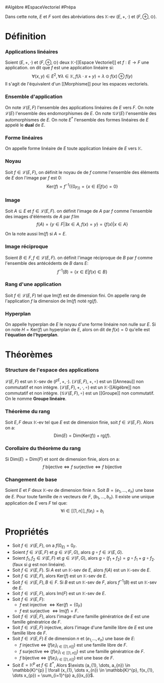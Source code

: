 #Algèbre #EspaceVectoriel #Prépa 

Dans cette note, $E$ et $F$ sont des abréviations des $\mathbb{K}$-ev $(E, +, \cdot)$ et $(F, \oplus, \odot)$.
# Définition

### Applications linéaires

Soient $(E, +, \cdot)$ et $(F, \oplus, \odot)$ deux $\mathbb{K}$-[[Espace Vectoriel]] et $f: E \longrightarrow F$ une application. on dit que $f$ est une application linéaire si:
$$
\forall(x, y) \in E^{2}, \forall \lambda \in \mathbb{K}, f(\lambda \cdot x + y) = \lambda \odot f(x) \oplus f(y)
$$
Il s'agit de l'équivalent d'un [[Morphisme]] pour les espaces vectoriels.
### Ensemble d'application

On note $\mathcal{L}(E, F)$ l'ensemble des applications linéaires de $E$ vers $F$.
On note $\mathcal{L}(E)$ l'ensemble des endomorphismes de $E$.
On note $\mathcal{G}\mathcal{L}(E)$ l'ensemble des automorphismes de $E$.
On note $E^{*}$ l'ensemble des formes linéaires de $E$ appelé le **dual** de $E$.
### Forme linéaires

On appelle forme linéaire de $E$ toute application linéaire de $E$ vers $\mathbb{K}$.
### Noyau

Soit $f \in \mathcal{L}(E, F)$, on définit le noyau de de $f$ comme l'ensemble des éléments de $E$ don l'image par $f$ est 0:
$$
\text{Ker}(f) = f^{-1}(\{0_{F\})}= \{x \in E | f(x) = 0\}
$$
### Image

Soit $A \subseteq E$ et $f \in \mathcal{L}(E, F)$. on définit l'image de $A$ par $f$ comme l'ensemble des images d'éléments de $A$ par $f$:Im
$$
f(A) = \{ y \in F | \exists x \in A, f(x) = y \} = \{ f(x) | x \in A \}
$$

On la note aussi $\text{Im}(f)$ si $A = E$.
### Image réciproque

Soient $B \in F, f \in \mathcal{L}(E, F)$. on définit l'image réciproque de $B$ par $f$ comme l'ensemble des antécédents de $B$ dans $E$:
$$
f^{-1}(B) = \{ x \in E | f(x) \in B \}
$$
### Rang d'une application

Soit $f \in \mathcal{L}(E, F)$ tel que $\text{Im}(f)$ est de dimension fini. On appelle rang de l'application $f$ la dimension de $\text{Im}(f)$ noté $\text{rg}(f)$.
### Hyperplan

On appelle hyperplan de $E$ le noyau d'une forme linéaire non nulle sur $E$.
Si on note $H = \text{Ker}(f)$ un hyperplan de $E$, alors on dit de $f(x) = 0$ qu'elle est **l'équation de l'hyperplan**.
# Théorèmes

### Structure de l'espace des applications

$\mathcal{L}(E, F)$ est un $\mathbb{K}$-sev de $(F^{E}, +, \cdot)$.
$(\mathcal{L}(E, F), +, \circ)$ est un [[Anneau]] non commutatif et non intègre.
$(\mathcal{L}(E, F), +, \cdot, \circ)$ est un $\mathbb{K}$-[[Algèbre]] non commutatif et non intègre.
$(\mathcal{G}\mathcal{L}(E, F), \circ)$ est un [[Groupe]] non commutatif. On le nomme **Groupe linéaire**.
### Théorème du rang

Soit $E, F$ deux $\mathbb{K}$-ev tel que $E$ est de dimension finie, soit $f \in \mathcal{L}(E, F)$. Alors on a:
$$
\text{Dim}(E) = \text{Dim}(\text{Ker}(f)) + \text{rg}(f).
$$
### Corollaire du théorème du rang

Si $\text{Dim}(E) = \text{Dim}(F)$ et sont de dimension finie, alors on a:
$$
f \ \text{bijective} \Leftrightarrow f \ \text{surjective} \Leftrightarrow f \ \text{bijective}
$$
### Changement de base

Soient $E$ et $F$ deux $\mathbb{K}$-ev de dimension finie $n$. Soit $B = (e_{1}, \dots, e_n)$ une base de $E$. Pour toute famille de $n$ vecteurs de $F$, $(b_{1}, \dots, b_n$). Il existe une unique application de $E$ vers $F$ tel que:
$$
\forall i \in [\![1, n]\!], f(e_i) = b_i
$$
# Propriétés

- Soit $f \in \mathcal{L}(E, F)$, on a $f(0_{E)}= 0_F$. 
- Soient $f \in \mathcal{L}(E, F)$ et $g \in \mathcal{L}(F, G)$, alors $g \circ f \in \mathcal{L}(E, G)$.
- Soient $f_{1}, f_{2} \in \mathcal{L}(E, F)$ et $g \in \mathcal{L}(F, G)$, alors $g \circ (f_{1} + f_{2}) = g \circ f_{1} + g \circ f_{2}$. (faux si $g$ est non linéaire).
- Soit $f \in \mathcal{L}(E, F)$. Si $A$ est un $\mathbb{K}$-sev de $E$, alors $f(A)$ est un $\mathbb{K}$-sev de $E$.
- Soit $f \in \mathcal{L}(E, F)$, alors $\text{Ker}(f)$ est un $\mathbb{K}$-sev de $E$.
- Soit $f \in \mathcal{L}(E, F), B \in F$. Si $B$ est un $\mathbb{K}$-sev de $F$, alors $f^{-1}(B)$ est un $\mathbb{K}$-sev de $E$.
- Soit $f \in \mathcal{L}(E, F)$, alors $\text{Im}(F)$ est un $\mathbb{K}$-sev de $E$.
- Soit $f \in \mathcal{L}(E, F)$:
	- $f$ est injective $\Leftrightarrow \text{Ker}(f) = \{0_F\}$
	- $f$ est surjective $\Leftrightarrow \text{Im}(f) = F$.
- Soit $f \in \mathcal{L}(E, F)$, alors l'image d'une famille génératrice de $E$ est une famille génératrice de $F$.
- Soit $f \in \mathcal{L}(E, F)$ injective, alors l'image d'une famille libre de $E$ est une famille libre de $F$.
- Soit $f \in \mathcal{L}(E, F)$ $E$ de dimension $n$ et $(e_{1,}\dots, e_n)$ une base de $E$:
	- $f$ injective $\Leftrightarrow$ $(f(e_i)_{i\in[[1, n]]})$ est une famille libre de $F$.
	- $f$ surjective $\Leftrightarrow$ $(f(e_i)_{i\in[[1, n]]})$ est une famille génératrice de $F$.
	- $f$ bijective $\Leftrightarrow$ $(f(e_i)_{i\in[[1, n]]})$ est une base de $F$.
- Soit $E = \mathbb{K}^{p}$ et $f \in E^{*}$, Alors $\exists (a_{1}, \dots, a_{n}) \in \mathbb{K}^{p} | \forall (x_{1}, \dots x_{n}) \in \mathbb{K}^{p}, f(x_{1}, \dots x_{p}) = \sum_{i=1}^{p} a_{i}x_{i}$.